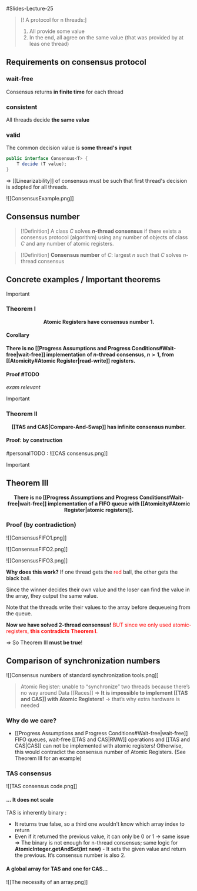 #Slides-Lecture-25
>[! A protocol for n threads:]
> 1) All provide some value
> 2) In the end, all agree on the same value (that was provided by at leas one thread)

## Requirements on consensus protocol
### wait-free
Consensus returns **in finite time** for each thread
### consistent
All threads decide **the same value**
### valid
The common decision value is **some thread's input**

```java
public interface Consensus<T> {
	T decide (T value);
}
```

$\Longrightarrow$ [[Linearizability]] of consensus must be such that first thread's decision is adopted for all threads. 



![[ConsensusExample.png]]
## Consensus number
> [!Definition]
> A class $C$ solves **$n$-thread consensus** if there exists a consensus protocol (algorithm) using any number of objects of class $C$ and any number of atomic registers.

> [!Definition]
> **Consensus number** of $C$: largest $n$ such that $C$ solves $n$-thread consensus


## Concrete examples / Important theorems
> [!Important]
> 
> ### Theorem I
> **<center>Atomic Registers have consensus number 1.</center>**
> 
> #### Corollary
> **There is no [[Progress Assumptions and Progress Conditions#Wait-free|wait-free]] implementation of $n$-thread consensus, $n > 1$, from [[Atomicity#Atomic Register|read-write]] registers.**
> 
> #### Proof #TODO
> *exam relevant*
> 


> [!Important]
> ### Theorem II
> **<center>[[TAS and CAS|Compare-And-Swap]] has infinite consensus number.</center>**
> #### Proof: by construction
> #personalTODO :
> ![[CAS consensus.png]]
> 

> [!Important]
> ## Theorem III
> **<center>There is no [[Progress Assumptions and Progress Conditions#Wait-free|wait-free]] implementation of a FIFO queue with [[Atomicity#Atomic Register|atomic registers]].</center>**
> 
> ### Proof (by contradiction)
> ![[ConsensusFIFO1.png]]
> 
> ![[ConsensusFIFO2.png]]
> 
> ![[ConsensusFIFO3.png]]
> 
> **Why does this work?**
> If one thread gets the <font color="red">red</font> ball, the other gets the <font color="black">black</font> ball.
> 
> Since the winner decides their own value and the loser can find the value in the array, they output the same value.
> 
> Note that the threads write their values to the array before dequeueing from the queue.
> 
> **Now we have solved 2-thread consensus!**
> <font color="red">BUT since we only used atomic-registers, **this contradicts Theorem I**.</font>
> 
> $\Longrightarrow$ So Theorem III **must be true**!

## Comparison of synchronization numbers

![[Consensus numbers of standard synchronization tools.png]]

> Atomic Register: unable to “synchronize” two threads because there’s no way around Data [[Races]]
 $\Rightarrow$ **It is impossible to implement [[TAS and CAS]] with Atomic Registers!** $\rightarrow$ that’s why extra hardware is needed

### Why do we care?
+ [[Progress Assumptions and Progress Conditions#Wait-free|wait-free]] FIFO queues, wait-free [[TAS and CAS|RMW]] operations and [[TAS and CAS|CAS]] can not be implemented with atomic registers!
Otherwise, this would contradict the consensus number of Atomic Registers. (See Theorem III for an example)

### TAS consensus
![[TAS consensus code.png]]
#### ... It does not scale 
TAS is inherently binary :
- It returns true false, so a third one wouldn’t know which array index to return
- Even if it returned the previous value, it can only be 0 or 1 $\rightarrow$ same issue
 $\Rightarrow$ The binary is not enough for n-thread consensus; same logic for **AtomicInteger.getAndSet(int new)** - It sets the given value and return the previous. It’s consensus number is also 2.
 
 #### A global array for TAS and one for CAS...
![[The necessity of an array.png]]